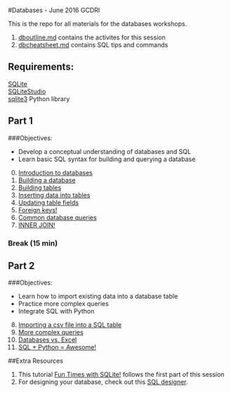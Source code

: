 #Databases - June 2016 GCDRI

This is the repo for all materials for the databases workshops.

1. [dboutline.md](https://github.com/GCDigitalFellows/GCDRI_databases/blob/master/dboutline.md) contains the activites for this session
2. [dbcheatsheet.md](https://github.com/GCDigitalFellows/GCDRI_databases/blob/master/dbcheatsheet.md) contains SQL tips and commands  

## Requirements:
[SQLite](https://www.sqlite.org/)  
[SQLiteStudio](http://sqlitestudio.pl/)  
[sqlite3](https://docs.python.org/2/library/sqlite3.html) Python library

## Part 1
###Objectives:  
 - Develop a conceptual understanding of databases and SQL  
 - Learn basic SQL syntax for building and querying a database  

0. [Introduction to databases](https://github.com/GCDigitalFellows/GCDRI_databases/blob/master/sections/0-dbintro.md)  
1. [Building a database](https://github.com/GCDigitalFellows/GCDRI_databases/blob/master/sections/1-builddb.md)  
2. [Building tables](https://github.com/GCDigitalFellows/GCDRI_databases/blob/master/sections/2-buildtable.md)  
3. [Inserting data into tables](https://github.com/GCDigitalFellows/GCDRI_databases/blob/master/sections/3-insertdata.md)  
4. [Updating table fields](https://github.com/GCDigitalFellows/GCDRI_databases/blob/master/sections/4-updatefield.md)  
5. [Foreign keys!](https://github.com/GCDigitalFellows/GCDRI_databases/blob/master/sections/5-foreignkeys.md)  
6. [Common database queries](https://github.com/GCDigitalFellows/GCDRI_databases/blob/master/sections/6-commonqueries.md)  
7. [INNER JOIN!](https://github.com/GCDigitalFellows/GCDRI_databases/blob/master/sections/7-innerjoin.md)  

### Break (15 min)

## Part 2
###Objectives: 
 - Learn how to import existing data into a database table  
 - Practice more complex queries  
 - Integrate SQL with Python  

8. [Importing a csv file into a SQL table](https://github.com/GCDigitalFellows/GCDRI_databases/blob/master/sections/8-importcsv.md)    
9. [More complex queries](https://github.com/GCDigitalFellows/GCDRI_databases/blob/master/sections/.md)    
10. [Databases vs. Excel](https://github.com/GCDigitalFellows/GCDRI_databases/blob/master/sections/.md)    
11. [SQL + Python = Awesome!](https://github.com/GCDigitalFellows/GCDRI_databases/blob/master/sections/.md)    

##Extra Resources  
1. This tutorial [Fun Times with SQLite!](https://digitalfellows.commons.gc.cuny.edu/2016/04/08/fun-times-with-sqlite-or-a-beginners-tutorial-to-data-management-and-databases-with-sql/) follows the first part of this session  
2. For designing your database, check out this [SQL designer](http://ondras.zarovi.cz/sql/demo/).